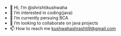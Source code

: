 - 👋 Hi, I’m @shrishtikushwaha
- 👀 I’m interested in coding(java)
- 🌱 I’m currently persuing BCA 
- 💞️ I’m looking to collaborate on java projects
- 📫 How to reach me kushwahashrashti9@gmail.com


<!---
shrishtikushwaha/shrishtikushwaha is a ✨ special ✨ repository because its `README.md` (this file) appears on your GitHub profile.
You can click the Preview link to take a look at your changes.
--->
